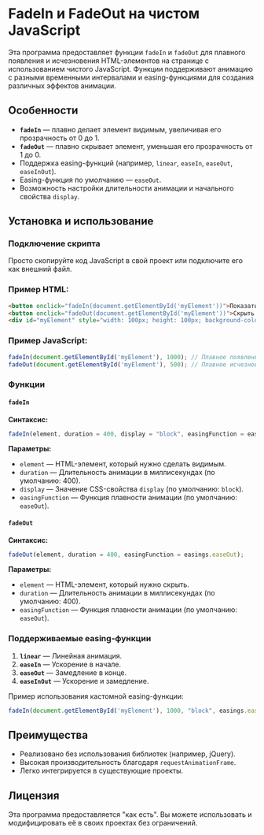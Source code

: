 # FadeIn и FadeOut на чистом JavaScript

Эта программа предоставляет функции `fadeIn` и `fadeOut` для плавного появления и исчезновения HTML-элементов на странице с использованием чистого JavaScript.
Функции поддерживают анимацию с разными временными интервалами и easing-функциями для создания различных эффектов анимации.

## Особенности

- **`fadeIn`** — плавно делает элемент видимым, увеличивая его прозрачность от 0 до 1.
- **`fadeOut`** — плавно скрывает элемент, уменьшая его прозрачность от 1 до 0.
- Поддержка easing-функций (например, `linear`, `easeIn`, `easeOut`, `easeInOut`).
- Easing-функция по умолчанию — `easeOut`.
- Возможность настройки длительности анимации и начального свойства `display`.

## Установка и использование

### Подключение скрипта

Просто скопируйте код JavaScript в свой проект или подключите его как внешний файл.

### Пример HTML:

```html
<button onclick="fadeIn(document.getElementById('myElement'))">Показать элемент</button>
<button onclick="fadeOut(document.getElementById('myElement'))">Скрыть элемент</button>
<div id="myElement" style="width: 100px; height: 100px; background-color: red; display: none; opacity: 0;">Привет!</div>
```

### Пример JavaScript:

```javascript
fadeIn(document.getElementById('myElement'), 1000); // Плавное появление за 1 секунду
fadeOut(document.getElementById('myElement'), 500); // Плавное исчезновение за 0.5 секунды
```

### Функции

#### `fadeIn`

**Синтаксис:**

```javascript
fadeIn(element, duration = 400, display = "block", easingFunction = easings.easeOut);
```

**Параметры:**

- `element` — HTML-элемент, который нужно сделать видимым.
- `duration` — Длительность анимации в миллисекундах (по умолчанию: 400).
- `display` — Значение CSS-свойства `display` (по умолчанию: `block`).
- `easingFunction` — Функция плавности анимации (по умолчанию: `easeOut`).

#### `fadeOut`

**Синтаксис:**

```javascript
fadeOut(element, duration = 400, easingFunction = easings.easeOut);
```

**Параметры:**

- `element` — HTML-элемент, который нужно скрыть.
- `duration` — Длительность анимации в миллисекундах (по умолчанию: 400).
- `easingFunction` — Функция плавности анимации (по умолчанию: `easeOut`).

### Поддерживаемые easing-функции

1. **`linear`** — Линейная анимация.
2. **`easeIn`** — Ускорение в начале.
3. **`easeOut`** — Замедление в конце.
4. **`easeInOut`** — Ускорение и замедление.

Пример использования кастомной easing-функции:

```javascript
fadeIn(document.getElementById('myElement'), 1000, "block", easings.easeInOut);
```

## Преимущества

- Реализовано без использования библиотек (например, jQuery).
- Высокая производительность благодаря `requestAnimationFrame`.
- Легко интегрируется в существующие проекты.

## Лицензия

Эта программа предоставляется "как есть". Вы можете использовать и модифицировать её в своих проектах без ограничений.
